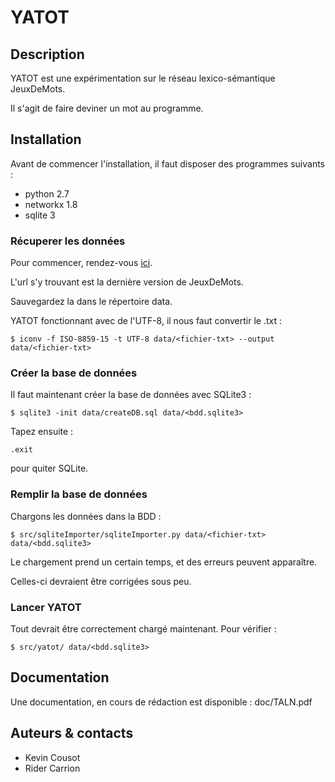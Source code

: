 # YATOT

## Description

YATOT est une expérimentation sur le réseau lexico-sémantique JeuxDeMots.

Il s'agit de faire deviner un mot au programme.

## Installation

Avant de commencer l'installation, il faut disposer des programmes suivants :
* python 2.7
* networkx 1.8
* sqlite 3

### Récuperer les données

Pour commencer, rendez-vous [ici](http://www2.lirmm.fr/~lafourcade/JDM-LEXICALNET-FR/LAST_OUTPUT_NOHTML.txt).

L'url s'y trouvant est la dernière version de JeuxDeMots.

Sauvegardez la dans le répertoire data.

YATOT fonctionnant avec de l'UTF-8, il nous faut convertir le .txt :

`$ iconv -f ISO-8859-15 -t UTF-8 data/<fichier-txt> --output data/<fichier-txt>`

### Créer la base de données

Il faut maintenant créer la base de données avec SQLite3 :

`$ sqlite3 -init data/createDB.sql data/<bdd.sqlite3>`

Tapez ensuite :

`.exit`

pour quiter SQLite.

### Remplir la base de données

Chargons les données dans la BDD :

`$ src/sqliteImporter/sqliteImporter.py data/<fichier-txt> data/<bdd.sqlite3>`

Le chargement prend un certain temps, et des erreurs peuvent apparaître.

Celles-ci devraient être corrigées sous peu.

### Lancer YATOT

Tout devrait être correctement chargé maintenant.
Pour vérifier :

`$ src/yatot/ data/<bdd.sqlite3>`

## Documentation

Une documentation, en cours de rédaction est disponible : doc/TALN.pdf

## Auteurs & contacts

* Kevin Cousot
* Rider Carrion
